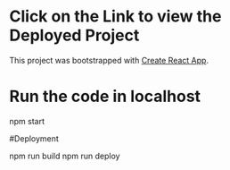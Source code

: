 # Click on the Link to view the Deployed Project

This project was bootstrapped with [Create React App](https://DeepshikaReddy.github.io/InvestmentProfile).

# Run the code in localhost
npm start

#Deployment 

npm run build
npm run deploy
